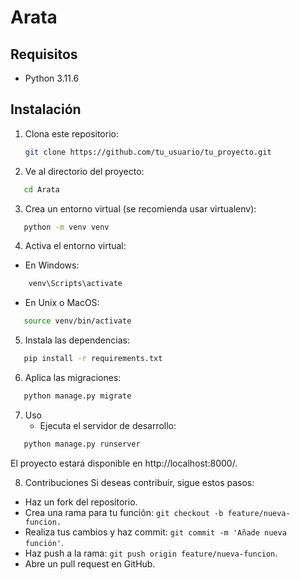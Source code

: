# Arata

## Requisitos

- Python 3.11.6

## Instalación

1. Clona este repositorio:

   ```bash
   git clone https://github.com/tu_usuario/tu_proyecto.git

2. Ve al directorio del proyecto:

```bash
   cd Arata
```

3. Crea un entorno virtual (se recomienda usar virtualenv):

  ```bash
     python -m venv venv
```
  
4. Activa el entorno virtual:

  - En Windows:

   ```bash
       venv\Scripts\activate
   ```
    
  - En Unix o MacOS:

```bash
   source venv/bin/activate
```

5. Instala las dependencias:

```bash
   pip install -r requirements.txt
```

6. Aplica las migraciones:

```bash
   python manage.py migrate
```

7. Uso
    - Ejecuta el servidor de desarrollo:

```bash
   python manage.py runserver
```
El proyecto estará disponible en http://localhost:8000/.

8. Contribuciones
  Si deseas contribuir, sigue estos pasos:

- Haz un fork del repositorio.
- Crea una rama para tu función: `git checkout -b feature/nueva-funcion.`
- Realiza tus cambios y haz commit: `git commit -m 'Añade nueva función'`.
- Haz push a la rama: `git push origin feature/nueva-funcion`.
- Abre un pull request en GitHub.


